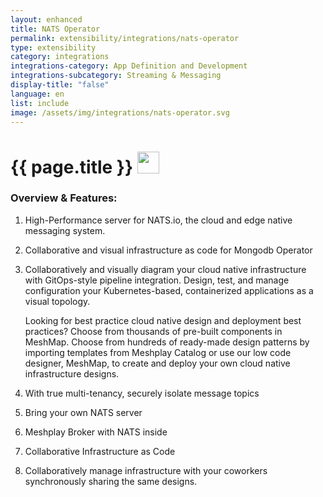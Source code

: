 ```yaml
---
layout: enhanced
title: NATS Operator
permalink: extensibility/integrations/nats-operator
type: extensibility
category: integrations
integrations-category: App Definition and Development
integrations-subcategory: Streaming & Messaging
display-title: "false"
language: en
list: include
image: /assets/img/integrations/nats-operator.svg
---
```


<h1>{{ page.title }} <img src="{{ page.image }}" style="width: 35px; height: 35px;" /></h1>


<!-- This needs replaced with the Category property, not the sub-category.
 #### About: High-Performance server for NATS.io, the cloud and edge native messaging system. -->

### Overview & Features:

1. High-Performance server for NATS.io, the cloud and edge native messaging system.

2. Collaborative and visual infrastructure as code for Mongodb Operator

4. 
    Collaboratively and visually diagram your cloud native infrastructure with GitOps-style pipeline integration. Design, test, and manage configuration your Kubernetes-based, containerized applications as a visual topology.



    Looking for best practice cloud native design and deployment best practices? Choose from thousands of pre-built components in MeshMap. Choose from hundreds of ready-made design patterns by importing templates from Meshplay Catalog or use our low code designer, MeshMap, to create and deploy your own cloud native infrastructure designs.



5. With true multi-tenancy, securely isolate message topics

6. Bring your own NATS server

7. Meshplay Broker with NATS inside

8. Collaborative Infrastructure as Code

9. Collaboratively manage infrastructure with your coworkers synchronously sharing the same designs.

